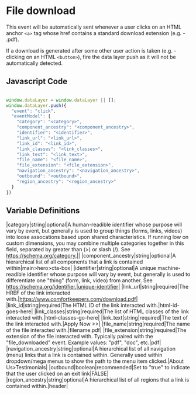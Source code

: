# File download

This event will be automatically sent whenever a user clicks on an HTML anchor `<a>` tag whose href contains a standard download extension (e.g. - .pdf).

If a download is generated after some other user action is taken (e.g. - clicking on an HTML `<button>`), fire the data layer push as it will not be automatically detected.

## Javascript Code
```js

window.dataLayer = window.dataLayer || []; 
window.dataLayer.push({
  "event": "click",
  "eventModel": {
    "category": "<category>",
    "component_ancestry": "<component_ancestry>",
    "identifier": "<identifier>",
    "link_url": "<link_url>",
    "link_id": "<link_id>",
    "link_classes": "<link_classes>",
    "link_text": "<link_text>",
    "file_name": "<file_name>",
    "file_extension": "<file_extension>",
    "navigation_ancestry": "<navigation_ancestry>",
    "outbound": "<outbound>",
    "region_ancestry": "<region_ancestry>"
  }
})
```

## Variable Definitions
|category|string|optional|A human-readible identifier whose purpose will vary by event, but generally is used to group things (forms, links, videos) into loose assocations based upon shared characteristics. If running low on custom dimensions, you may combine multiple categories together in this field, separated by greater than (>) or slash (/). See https://schema.org/category.||
|component_ancestry|string|optional|A hierarchical list of all components that a link is contained within|main>hero>cta-box|
|identifier|string|optional|A unique machine-readible identifier whose purpose will vary by event, but generally is used to differentiate one "thing" (form, link, video) from another. See https://schema.org/identifier.|unique-identifier|
|link_url|string|required|The HREF of the link interacted with.|https://www.comfortkeepers.com/download.pdf|
|link_id|string|required|The HTML ID of the link interacted with.|html-id-goes-here|
|link_classes|string|required|The list of HTML classes of the link interacted with.|html-classes-go-here|
|link_text|string|required|The text of the link interacted with.|Apply Now >>|
|file_name|string|required|The name of the file interacted with.|filename.pdf|
|file_extension|string|required|The extension of the file interacted with. Typically paired with the "file_downloaded" event.  Example values: "pdf", "doc", etc.|pdf|
|navigation_ancestry|string|optional|A hierarchical list of all navigation (menu) links that a link is contained within. Generally used within dropdown/mega menus to show the path to the menu item clicked.|About Us>Testimonials|
|outbound|boolean|recommended|Set to "true" to indicate that the user clicked on an exit link|FALSE|
|region_ancestry|string|optional|A hierarchical list of all regions that a link is contained within.|header|







